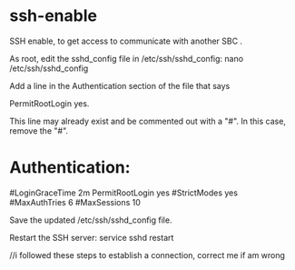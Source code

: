 # ssh-enable
SSH enable, to get access to communicate with another SBC .


As root, edit the sshd_config file in /etc/ssh/sshd_config: nano /etc/ssh/sshd_config  

Add a line in the Authentication section of the file that says  

PermitRootLogin yes.  

This line may already exist and be commented out with a "#". In this case, remove the "#".

# Authentication: 
#LoginGraceTime 2m 
PermitRootLogin yes 
#StrictModes yes 
#MaxAuthTries 6 
#MaxSessions 10  

 

Save the updated /etc/ssh/sshd_config file.  

Restart the SSH server: service sshd restart 

//i followed these steps to establish a connection, correct me if am wrong
